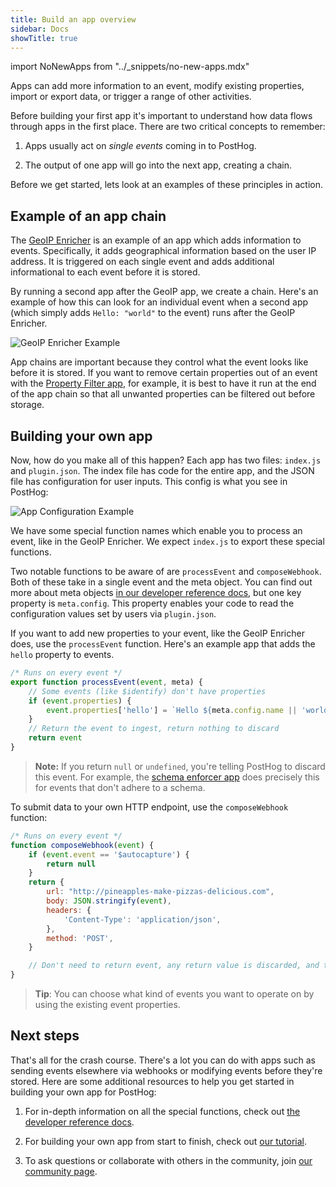```yaml
---
title: Build an app overview
sidebar: Docs
showTitle: true
---
```


import NoNewApps from "../_snippets/no-new-apps.mdx"

<NoNewApps />

Apps can add more information to an event, modify existing properties, import or export data, or trigger a range of other activities.

Before building your first app it's important to understand how data flows through apps in the first place. There are two critical concepts to remember:

1. Apps usually act on _single events_ coming in to PostHog.

2. The output of one app will go into the next app, creating a chain.

Before we get started, lets look at an examples of these principles in action. 

## Example of an app chain

The [GeoIP Enricher](/cdp/geoip-enrichment) is an example of an app which adds information to events. Specifically, it adds geographical information based on the user IP address. It is triggered on each single event and adds additional informational to each event before it is stored.

By running a second app after the GeoIP app, we create a chain. Here's an example of how this can look for an individual event when a second app (which simply adds ```Hello: "world"``` to the event) runs after the GeoIP Enricher. 

![GeoIP Enricher Example](https://res.cloudinary.com/dmukukwp6/image/upload/v1710055416/posthog.com/contents/images/plugins/geoip-plugin-example.png)

App chains are important because they control what the event looks like before it is stored. If you want to remove certain properties out of an event with the [Property Filter app](/cdp/property-filter), for example, it is best to have it run at the end of the app chain so that all unwanted properties can be filtered out before storage.  

## Building your own app

Now, how do you make all of this happen? Each app has two files: `index.js` and `plugin.json`. The index file has code for the entire app, and the JSON file has configuration for user inputs. This config is what you see in PostHog:

![App Configuration Example](https://res.cloudinary.com/dmukukwp6/image/upload/v1712101712/posthog.com/contents/images/docs/cdp/app-config.png)

We have some special function names which enable you to process an event, like in the GeoIP Enricher. We expect `index.js` to export these special functions.

Two notable functions to be aware of are `processEvent` and `composeWebhook`. Both of these take in a single event and the meta object. You can find out more about meta objects [in our developer reference docs](/docs/cdp/build/reference#pluginmeta), but one key property is `meta.config`. This property enables your code to read the configuration values set by users via `plugin.json`.

If you want to add new properties to your event, like the GeoIP Enricher does, use the `processEvent` function. Here's an example app that adds the `hello` property to events.

```js
/* Runs on every event */
export function processEvent(event, meta) {
    // Some events (like $identify) don't have properties
    if (event.properties) {
        event.properties['hello'] = `Hello ${meta.config.name || 'world'}`
    }
    // Return the event to ingest, return nothing to discard  
    return event
}
```

> **Note:** If you return `null` or `undefined`, you're telling PostHog to discard this event. For example, the [schema enforcer app](https://github.com/PostHog/posthog-schema-enforcer-plugin) does precisely this for events that don't adhere to a schema.

To submit data to your own HTTP endpoint, use the `composeWebhook` function:

```js
/* Runs on every event */
function composeWebhook(event) {
    if (event.event == '$autocapture') {
        return null
    }
    return {
        url: "http://pineapples-make-pizzas-delicious.com",
        body: JSON.stringify(event),
        headers: {
            'Content-Type': 'application/json',
        },
        method: 'POST',
    }

    // Don't need to return event, any return value is discarded, and the event is not modified
}
```

> **Tip**: You can choose what kind of events you want to operate on by using the existing event properties.

## Next steps

That's all for the crash course. There's a lot you can do with apps such as sending events elsewhere via webhooks or modifying events before they're stored. Here are some additional resources to help you get started in building your own app for PostHog:

1. For in-depth information on all the special functions, check out [the developer reference docs](/docs/cdp/build/reference).

2. For building your own app from start to finish, check out [our tutorial](/docs/cdp/build/tutorial).

3. To ask questions or collaborate with others in the community, join [our community page](/questions).
